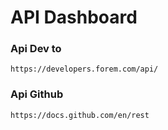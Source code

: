# API Dashboard

### Api Dev to
```https://developers.forem.com/api/```

### Api Github
```https://docs.github.com/en/rest```